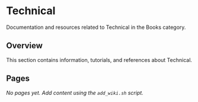 # Technical

Documentation and resources related to Technical in the Books category.

## Overview

This section contains information, tutorials, and references about Technical.

## Pages

*No pages yet. Add content using the `add_wiki.sh` script.*

